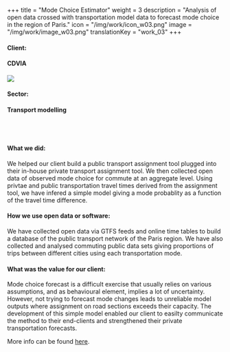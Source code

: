 +++
title = "Mode Choice Estimator"
weight = 3
description = "Analysis of open data crossed with transportation model data to forecast mode choice in the region of Paris."
icon = "/img/work/icon_w03.png"
image = "/img/work/image_w03.png"
translationKey = "work_03"
+++


<div class="row">
	<div class="col-sm-3"><h4>Client:</h4></div>
	<div class="col-sm-3"> <h4><a><href = "http://www.cdvia.fr/">CDVIA</a> </h4> </div>
	<div class="col-sm-3"><a><href = "http://www.cdvia.fr/"/> <img src="/img/clients/icon_cdvia.png" /></a></div>
</div>	

<div class="row">
	<div class="col-sm-3"><h4>Sector:</h4></div>
	<div class="col-sm-3"> <h4>Transport modelling</div>
	<div class="col-sm-3"></div>
</div>	

<br></br>
<h4>What we did:</h4> 
<p>
We helped our client build a public transport assignment tool plugged into their in-house private transport assignment tool. We then collected open data of observed mode choice for commute at an aggregate level. Using privtae and public transportation travel times derived from the assignment tool, we have infered a simple model giving a mode probablity as a function of the travel time difference. 
</p>

<h4>How we use open data or software:</h4>
<p>
We have collected open data via GTFS feeds and online time tables to build a database of the public transport network of the Paris region. We have also collected and analysed commuting public data sets giving proportions of trips between different cities using each transportation mode.
</p>

<h4>What was the value for our client:</h4>
<p>
Mode choice forecast is a difficult exercise that usually relies on various assumptions, and as behavioural element, implies a lot of uncertainty. However, not trying to forecast mode changes leads to unreliable model outputs where assignment on road sections exceeds their capacity. The development of this simple model enabled our client to easilty communicate the method to their end-clients and strengthened their private transportation forecasts.
</p>

<p>
More info can be found <a><href = "http://www.cdvia.fr/fr/actualites/report-modal-vptc" target="_blank"><u>here</u></a>.
</p>


